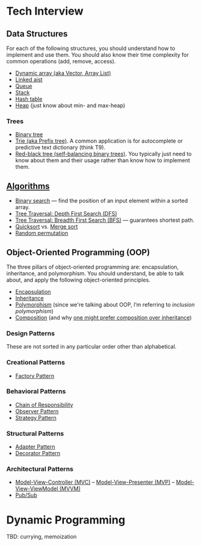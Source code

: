# Tech Interview

## Data Structures
For each of the following structures, you should understand how to implement and use them.
You should also know their time complexity for common operations (add, remove, access).

* [Dynamic array (aka Vector, Array List)](http://en.wikipedia.org/wiki/Dynamic_array)
* [Linked aist](http://en.wikipedia.org/wiki/Singly_linked_list)
* [Queue](http://en.wikipedia.org/wiki/Queue_(abstract_data_type))
* [Stack](http://en.wikipedia.org/wiki/Stack_(abstract_data_type))
* [Hash table](http://en.wikipedia.org/wiki/Hash_table)
* [Heap](http://en.wikipedia.org/wiki/Heap_(data_structure)) (just know about min- and max-heap)

### Trees
* [Binary tree](http://en.wikipedia.org/wiki/Binary_tree)
* [Trie (aka Prefix tree)](http://en.wikipedia.org/wiki/Trie). A common application is for autocomplete or predictive text dictionary (think T9).
* [Red-black tree (self-balancing binary trees)](http://en.wikipedia.org/wiki/Red%E2%80%93black_tree). You typically just need to know about them and their usage rather than know how to implement them.

## [Algorithms](./algorithms/)
* [Binary search](./algorithms/binary-search.md) — find the position of an input element within a sorted array.
* [Tree Traversal: Depth First Search (DFS)](./algorithms/tree-dfs.md)
* [Tree Traversal: Breadth First Search (BFS)](./algorithms/tree-bfs.md) — guarantees shortest path.
* [Quicksort](http://en.wikipedia.org/wiki/Quicksort) vs. [Merge sort](http://en.wikipedia.org/wiki/Merge_sort)
* [Random permutation](http://en.wikipedia.org/wiki/Random_permutation)

## Object-Oriented Programming (OOP)
The three pillars of object-oriented programming are: encapsulation, inheritance, and polymorphism.
You should understand, be able to talk about, and apply the following object-oriented principles.
* [Encapsulation](http://en.wikipedia.org/wiki/Encapsulation_(object-oriented_programming))
* [Inheritance](http://en.wikipedia.org/wiki/Inheritance_(object-oriented_programming))
* [Polymorphism](http://en.wikipedia.org/wiki/Polymorphism_(computer_science)) (since we're talking about OOP, I’m referring to *inclusion polymorphism*)
* [Composition](http://en.wikipedia.org/wiki/Object_composition) (and why [one might prefer composition over inheritance](http://en.wikipedia.org/wiki/Composition_over_inheritance))

### Design Patterns
These are not sorted in any particular order other than alphabetical.

### Creational Patterns
* [Factory Pattern](http://sourcemaking.com/design_patterns/factory_method)

### Behavioral Patterns
* [Chain of Responsibility](http://sourcemaking.com/design_patterns/chain_of_responsibility)
* [Observer Pattern](http://sourcemaking.com/design_patterns/observer)
* [Strategy Pattern](http://sourcemaking.com/design_patterns/strategy)

### Structural Patterns
* [Adapter Pattern](http://sourcemaking.com/design_patterns/adapter)
* [Decorator Pattern](http://sourcemaking.com/design_patterns/decorator)

### Architectural Patterns
* [Model-View-Controller (MVC)](http://en.wikipedia.org/wiki/Model%E2%80%93view%E2%80%93controller) –
  [Model-View-Presenter (MVP)](http://en.wikipedia.org/wiki/Model%E2%80%93view%E2%80%93presenter) –
  [Model-View-ViewModel (MVVM)](http://en.wikipedia.org/wiki/Model_View_ViewModel)
* [Pub/Sub](http://en.wikipedia.org/wiki/Publish%E2%80%93subscribe_pattern)

# Dynamic Programming
TBD: currying, memoization
